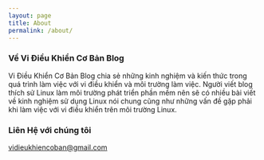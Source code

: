 ```yaml
---
layout: page
title: About
permalink: /about/
---
```


### Về Vi Điều Khiển Cơ Bản Blog

Vi Điều Khiển Cơ Bản Blog chia sẻ những kinh nghiệm và kiến thức trong quá trình làm việc với vi điều khiển và môi trường làm việc.
Người viết blog thích sử Linux làm môi trường phát triển phần mềm nên sẽ có nhiều bài viết về kinh nghiệm sử dụng Linux nói chung cũng như những vấn đề gặp phải khi làm việc với vi điều khiển trên môi trường Linux.

### Liên Hệ với chúng tôi

[vidieukhiencoban@gmail.com](mailto:vidieukhiencoban@gmail.com)